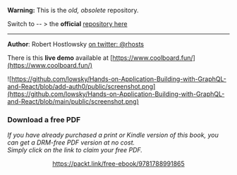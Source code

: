 **Warning:** This is the _old, obsolete_ repository.

 Switch to -- > the **official** [repository here](https://github.com/PacktPublishing/-Hands-on-Application-Building-with-GraphQL)

---

**Author**: Robert Hostlowsky [on twitter: @rhosts](https://www.twitter.com/rhosts) 

There is this **live demo** available at [https://www.coolboard.fun/](https://www.coolboard.fun/)

![https://github.com/lowsky/Hands-on-Application-Building-with-GraphQL-and-React/blob/add-auth0/public/screenshot.png](https://github.com/lowsky/Hands-on-Application-Building-with-GraphQL-and-React/blob/main/public/screenshot.png)
### Download a free PDF

 <i>If you have already purchased a print or Kindle version of this book, you can get a DRM-free PDF version at no cost.<br>Simply click on the link to claim your free PDF.</i>
<p align="center"> <a href="https://packt.link/free-ebook/9781788991865">https://packt.link/free-ebook/9781788991865 </a> </p>